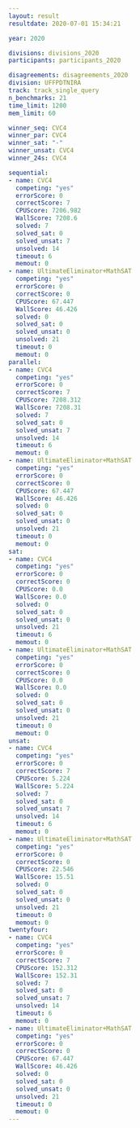 ```yaml
---
layout: result
resultdate: 2020-07-01 15:34:21

year: 2020

divisions: divisions_2020
participants: participants_2020

disagreements: disagreements_2020
division: UFFPDTNIRA
track: track_single_query
n_benchmarks: 21
time_limit: 1200
mem_limit: 60

winner_seq: CVC4
winner_par: CVC4
winner_sat: "-"
winner_unsat: CVC4
winner_24s: CVC4

sequential:
- name: CVC4
  competing: "yes"
  errorScore: 0
  correctScore: 7
  CPUScore: 7206.982
  WallScore: 7208.6
  solved: 7
  solved_sat: 0
  solved_unsat: 7
  unsolved: 14
  timeout: 6
  memout: 0
- name: UltimateEliminator+MathSAT
  competing: "yes"
  errorScore: 0
  correctScore: 0
  CPUScore: 67.447
  WallScore: 46.426
  solved: 0
  solved_sat: 0
  solved_unsat: 0
  unsolved: 21
  timeout: 0
  memout: 0
parallel:
- name: CVC4
  competing: "yes"
  errorScore: 0
  correctScore: 7
  CPUScore: 7208.312
  WallScore: 7208.31
  solved: 7
  solved_sat: 0
  solved_unsat: 7
  unsolved: 14
  timeout: 6
  memout: 0
- name: UltimateEliminator+MathSAT
  competing: "yes"
  errorScore: 0
  correctScore: 0
  CPUScore: 67.447
  WallScore: 46.426
  solved: 0
  solved_sat: 0
  solved_unsat: 0
  unsolved: 21
  timeout: 0
  memout: 0
sat:
- name: CVC4
  competing: "yes"
  errorScore: 0
  correctScore: 0
  CPUScore: 0.0
  WallScore: 0.0
  solved: 0
  solved_sat: 0
  solved_unsat: 0
  unsolved: 21
  timeout: 6
  memout: 0
- name: UltimateEliminator+MathSAT
  competing: "yes"
  errorScore: 0
  correctScore: 0
  CPUScore: 0.0
  WallScore: 0.0
  solved: 0
  solved_sat: 0
  solved_unsat: 0
  unsolved: 21
  timeout: 0
  memout: 0
unsat:
- name: CVC4
  competing: "yes"
  errorScore: 0
  correctScore: 7
  CPUScore: 5.224
  WallScore: 5.224
  solved: 7
  solved_sat: 0
  solved_unsat: 7
  unsolved: 14
  timeout: 6
  memout: 0
- name: UltimateEliminator+MathSAT
  competing: "yes"
  errorScore: 0
  correctScore: 0
  CPUScore: 22.546
  WallScore: 15.51
  solved: 0
  solved_sat: 0
  solved_unsat: 0
  unsolved: 21
  timeout: 0
  memout: 0
twentyfour:
- name: CVC4
  competing: "yes"
  errorScore: 0
  correctScore: 7
  CPUScore: 152.312
  WallScore: 152.31
  solved: 7
  solved_sat: 0
  solved_unsat: 7
  unsolved: 14
  timeout: 6
  memout: 0
- name: UltimateEliminator+MathSAT
  competing: "yes"
  errorScore: 0
  correctScore: 0
  CPUScore: 67.447
  WallScore: 46.426
  solved: 0
  solved_sat: 0
  solved_unsat: 0
  unsolved: 21
  timeout: 0
  memout: 0
---
```

